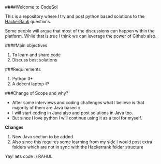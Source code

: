 ####Welcome to CodeSol

This is a repository where I try and post python based solutions to the [HackerRank](http://hackerrank.com) questions.

Some people will argue that most of the discussions can happen within the platform. While that is true I think we can leverage the power of Github also.

####Main objectives 
1. To learn and share code
2. Discuss best solutions


###Requirements

1. Python 3+
2. A decent laptop :P


###Change of Scope and why?

*  After some interviews and coding challenges what I believe is that majority of them are Java based :(
*  I will start coding in Java also and post solutions in Java too.
*  But since I love python I will continue using it as a tool for myself.


**Changes** 

1. New Java section to be added
2. Also since this requires some learning from my side I would post extra folders which are not in sync with the Hackerrank folder structure


Yay! lets code :)
RAHUL
